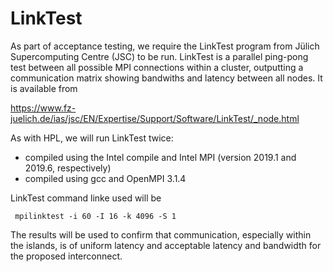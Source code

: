 # LinkTest

As part of acceptance testing, we require the LinkTest program from Jülich Supercomputing Centre (JSC) to be run. LinkTest is a parallel ping-pong test between all possible MPI connections within a cluster, outputting a communication matrix showing bandwiths and latency between all nodes. It is available from

https://www.fz-juelich.de/ias/jsc/EN/Expertise/Support/Software/LinkTest/_node.html

As with HPL, we will run LinkTest twice:

- compiled using the Intel compile and Intel MPI (version 2019.1 and 2019.6, respectively)
- compiled using gcc and OpenMPI 3.1.4

LinkTest command linke used will be 

     mpilinktest -i 60 -I 16 -k 4096 -S 1 

The results will be used to confirm that communication, especially within the islands, is of uniform latency and acceptable latency and bandwidth for the proposed interconnect.
